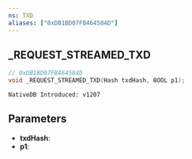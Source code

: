 ```yaml
---
ns: TXD
aliases: ["0xDB1BD07FB464584D"]
---
```

## _REQUEST_STREAMED_TXD

```c
// 0xDB1BD07FB464584D
void _REQUEST_STREAMED_TXD(Hash txdHash, BOOL p1);
```

```
NativeDB Introduced: v1207
```

## Parameters
* **txdHash**:
* **p1**:
